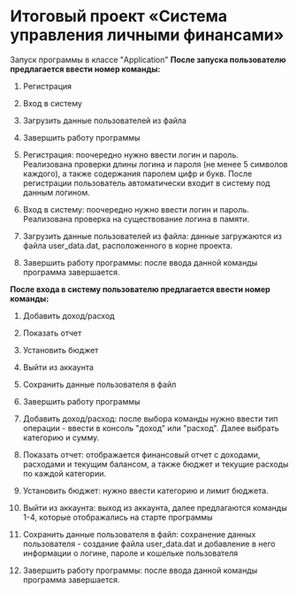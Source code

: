 Итоговый проект «Система управления личными финансами»
=====================================================================
Запуск программы в классе "Application"
**После запуска пользователю предлагается ввести номер команды:**
1. Регистрация
2. Вход в систему
3. Загрузить данные пользователей из файла
4. Завершить работу программы


1. Регистрация: поочередно нужно ввести логин и пароль. Реализована проверки длины логина и пароля (не менее 5 символов каждого), а также содержания паролем цифр и букв. После регистрации пользователь автоматически входит в систему под данным логином.
2. Вход в систему: поочередно нужно ввести логин и пароль. Реализована проверка на существование логина в памяти.
3. Загрузить данные пользователей из файла: данные загружаются из файла user_data.dat, расположенного в корне проекта.
4. Завершить работу программы: после ввода данной команды программа завершается.


**После входа в систему пользователю предлагается ввести номер команды:**
1. Добавить доход/расход
2. Показать отчет
3. Установить бюджет
4. Выйти из аккаунта
5. Сохранить данные пользователя в файл
6. Завершить работу программы


1. Добавить доход/расход: после выбора команды нужно ввести тип операции - ввести в консоль "доход" или "расход". Далее выбрать категорию и сумму.
2. Показать отчет: отображается финансовый отчет с доходами, расходами и текущим балансом, а также бюджет и текущие расходы по каждой категории.
3. Установить бюджет: нужно ввести категорию и лимит бюджета. 
4. Выйти из аккаунта: выход из аккаунта, далее предлагаются команды 1-4, которые отображались на старте программы 
5. Сохранить данные пользователя в файл: сохранение данных пользователя - создание файла user_data.dat и добавление в него информации о логине, пароле и кошельке пользователя 
6. Завершить работу программы: после ввода данной команды программа завершается.